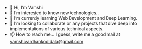 - 👋 Hi, I’m Vamshi
- 👀 I’m interested to know new technologies..
- 🌱 I’m currently learning Web Development and Deep Learning.
- 💞️ I’m looking to collaborate on any projects that dive deep into implementations of various technical aspects.
- 📫 How to reach me... I guess, write me a good mail at vamshivardhankodidala@gmail.com 

<!---
thekodidala/thekodidala is a ✨ special ✨ repository because its `README.md` (this file) appears on your GitHub profile.
You can click the Preview link to take a look at your changes.
--->
